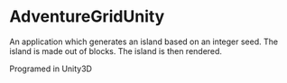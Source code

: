# AdventureGridUnity
An application which generates an island based on an integer seed. The island is made out of blocks.
The island is then rendered.

Programed in Unity3D
